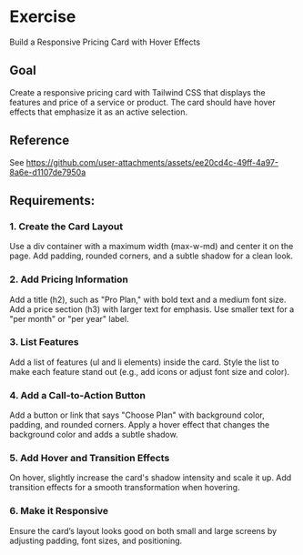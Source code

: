 # Exercise
Build a Responsive Pricing Card with Hover Effects

## Goal
Create a responsive pricing card with Tailwind CSS that displays the features and price of a service or product. The card should have hover effects that emphasize it as an active selection.

## Reference
See https://github.com/user-attachments/assets/ee20cd4c-49ff-4a97-8a6e-d1107de7950a

## Requirements:
### 1. Create the Card Layout
Use a div container with a maximum width (max-w-md) and center it on the page.
Add padding, rounded corners, and a subtle shadow for a clean look.

### 2. Add Pricing Information
Add a title (h2), such as "Pro Plan," with bold text and a medium font size.
Add a price section (h3) with larger text for emphasis.
Use smaller text for a "per month" or "per year" label.

### 3. List Features
Add a list of features (ul and li elements) inside the card.
Style the list to make each feature stand out (e.g., add icons or adjust font size and color).

### 4. Add a Call-to-Action Button
Add a button or link that says "Choose Plan" with background color, padding, and rounded corners.
Apply a hover effect that changes the background color and adds a subtle shadow.

### 5. Add Hover and Transition Effects
On hover, slightly increase the card's shadow intensity and scale it up.
Add transition effects for a smooth transformation when hovering.

### 6. Make it Responsive
Ensure the card’s layout looks good on both small and large screens by adjusting padding, font sizes, and positioning.
